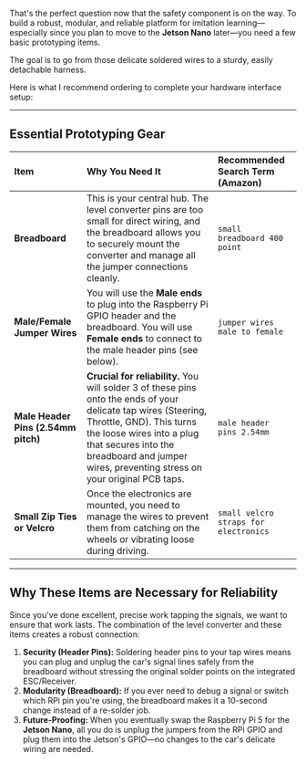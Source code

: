 That's the perfect question now that the safety component is on the way. To build a robust, modular, and reliable platform for imitation learning—especially since you plan to move to the **Jetson Nano** later—you need a few basic prototyping items.

The goal is to go from those delicate soldered wires to a sturdy, easily detachable harness.

Here is what I recommend ordering to complete your hardware interface setup:

---

## Essential Prototyping Gear

| Item | Why You Need It | Recommended Search Term (Amazon) |
| :--- | :--- | :--- |
| **Breadboard** | This is your central hub. The level converter pins are too small for direct wiring, and the breadboard allows you to securely mount the converter and manage all the jumper connections cleanly. | `small breadboard 400 point` |
| **Male/Female Jumper Wires** | You will use the **Male ends** to plug into the Raspberry Pi $\text{GPIO}$ header and the breadboard. You will use **Female ends** to connect to the male header pins (see below). | `jumper wires male to female` |
| **Male Header Pins (2.54mm pitch)** | **Crucial for reliability.** You will solder 3 of these pins onto the ends of your delicate tap wires (Steering, Throttle, GND). This turns the loose wires into a plug that secures into the breadboard and jumper wires, preventing stress on your original PCB taps. | `male header pins 2.54mm` |
| **Small Zip Ties or Velcro** | Once the electronics are mounted, you need to manage the wires to prevent them from catching on the wheels or vibrating loose during driving. | `small velcro straps for electronics` |

---

## Why These Items are Necessary for Reliability

Since you've done excellent, precise work tapping the signals, we want to ensure that work lasts. The combination of the level converter and these items creates a robust connection:

1.  **Security (Header Pins):** Soldering header pins to your tap wires means you can plug and unplug the car's signal lines safely from the breadboard without stressing the original solder points on the integrated ESC/Receiver.
2.  **Modularity (Breadboard):** If you ever need to debug a signal or switch which RPi pin you're using, the breadboard makes it a 10-second change instead of a re-solder job.
3.  **Future-Proofing:** When you eventually swap the Raspberry Pi 5 for the **Jetson Nano**, all you do is unplug the jumpers from the RPi $\text{GPIO}$ and plug them into the Jetson's $\text{GPIO}$—no changes to the car's delicate wiring are needed.